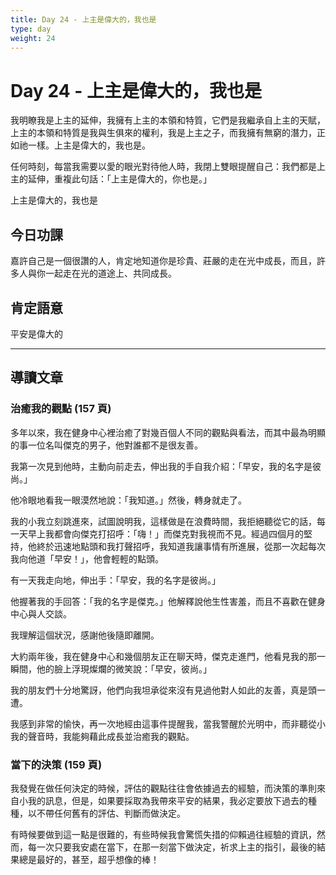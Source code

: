```yaml
---
title: Day 24 - 上主是偉大的，我也是
type: day
weight: 24
---
```


# Day 24 - 上主是偉大的，我也是

我明瞭我是上主的延伸，我擁有上主的本領和特質，它們是我繼承自上主的天賦，上主的本領和特質是我與生俱來的權利，我是上主之子，而我擁有無窮的潛力，正如祂一樣。上主是偉大的，我也是。

任何時刻，每當我需要以愛的眼光對待他人時，我閉上雙眼提醒自己：我們都是上主的延伸，重複此句話：「上主是偉大的，你也是。」

上主是偉大的，我也是


## 今日功課

嘉許自己是一個很讚的人，肯定地知道你是珍貴、莊嚴的走在光中成長，而且，許多人與你一起走在光的道途上、共同成長。

## 肯定語意

平安是偉大的

---

## 導讀文章

### 治癒我的觀點 (157 頁)

多年以來，我在健身中心裡治癒了對幾百個人不同的觀點與看法，而其中最為明顯的事一位名叫傑克的男子，他對誰都不是很友善。

我第一次見到他時，主動向前走去，伸出我的手自我介紹：「早安，我的名字是彼尚。」

他冷眼地看我一眼漠然地說：「我知道。」然後，轉身就走了。

我的小我立刻跳進來，試圖說明我，這樣做是在浪費時間，我拒絕聽從它的話，每一天早上我都會向傑克打招呼：「嗨！」而傑克對我視而不見。經過四個月的堅持，他終於迅速地點頭和我打聲招呼，我知道我讓事情有所進展，從那一次起每次我向他道「早安！」，他會輕輕的點頭。

有一天我走向地，伸出手：「早安，我的名字是彼尚。」

他握著我的手回答：「我的名字是傑克。」他解釋說他生性害羞，而且不喜歡在健身中心與人交談。

我理解這個狀況，感謝他後隨即離開。

大約兩年後，我在健身中心和幾個朋友正在聊天時，傑克走進門，他看見我的那一瞬間，他的臉上浮現燦爛的微笑說：「早安，彼尚。」

我的朋友們十分地驚訝，他們向我坦承從來沒有見過他對人如此的友善，真是頭一遭。

我感到非常的愉快，再一次地經由這事件提醒我，當我警醒於光明中，而非聽從小我的聲音時，我能夠藉此成長並治癒我的觀點。

### 當下的決策 (159 頁)

我發覺在做任何決定的時候，評估的觀點往往會依據過去的經驗，而決策的準則來自小我的訊息，但是，如果要採取為我帶來平安的結果，我必定要放下過去的種種，以不帶任何舊有的評估、判斷而做決定。

有時候要做到這一點是很難的，有些時候我會驚慌失措的仰賴過往經驗的資訊，然而，每一次只要我安處在當下，在那一刻當下做決定，祈求上主的指引，最後的結果總是最好的，甚至，超乎想像的棒！

